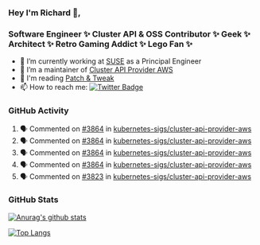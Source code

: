 ### Hey I'm Richard 👋, 

<h3 align="left">Software Engineer ✨ Cluster API & OSS Contributor ✨ Geek ✨ Architect ✨ Retro Gaming Addict ✨ Lego Fan ✨</h3>

- 🔭 I’m currently working at [SUSE](https://www.suse.com/) as a Principal Engineer
- 👯 I’m a maintainer of [Cluster API Provider AWS](https://github.com/kubernetes-sigs/cluster-api-provider-aws)
- 💬 I'm reading [Patch & Tweak](https://bjooks.com/products/patch-tweak-exploring-modular-synthesis)
- 📫 How to reach me: [![Twitter Badge](https://img.shields.io/badge/-@fruit_case-00acee?style=flat&logo=Twitter&logoColor=white)](https://twitter.com/intent/follow?screen_name=fruit_case "Follow on Twitter")

### GitHub Activity 

<!--START_SECTION:activity-->
1. 🗣 Commented on [#3864](https://github.com/kubernetes-sigs/cluster-api-provider-aws/issues/3864) in [kubernetes-sigs/cluster-api-provider-aws](https://github.com/kubernetes-sigs/cluster-api-provider-aws)
2. 🗣 Commented on [#3864](https://github.com/kubernetes-sigs/cluster-api-provider-aws/issues/3864) in [kubernetes-sigs/cluster-api-provider-aws](https://github.com/kubernetes-sigs/cluster-api-provider-aws)
3. 🗣 Commented on [#3864](https://github.com/kubernetes-sigs/cluster-api-provider-aws/issues/3864) in [kubernetes-sigs/cluster-api-provider-aws](https://github.com/kubernetes-sigs/cluster-api-provider-aws)
4. 🗣 Commented on [#3864](https://github.com/kubernetes-sigs/cluster-api-provider-aws/issues/3864) in [kubernetes-sigs/cluster-api-provider-aws](https://github.com/kubernetes-sigs/cluster-api-provider-aws)
5. 🗣 Commented on [#3823](https://github.com/kubernetes-sigs/cluster-api-provider-aws/issues/3823) in [kubernetes-sigs/cluster-api-provider-aws](https://github.com/kubernetes-sigs/cluster-api-provider-aws)
<!--END_SECTION:activity-->

### GitHub Stats

[![Anurag's github stats](https://github-readme-stats.vercel.app/api?username=richardcase&count_private=true&show_icons=true)](https://github.com/anuraghazra/github-readme-stats)

[![Top Langs](https://github-readme-stats.vercel.app/api/top-langs/?username=richardcase&hide=html&layout=compact)](https://github.com/anuraghazra/github-readme-stats)
